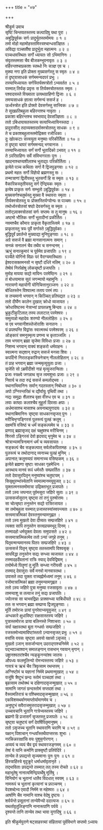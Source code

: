 +++
title = "०७"

+++

श्रीकूर्म उवाच  
सृष्टिं चिन्तयतस्तस्य कल्पादिषु यथा पुरा ।  
अबुद्धिपूर्वकः सर्गः प्रादुर्भूतस्तमोमयः ॥ १ ॥  
तमो मोहो महामोहस्तामिस्त्रश्चान्धसञ्ज्ञितः ।  
अविद्या पञ्चपर्वैषा प्रादुर्भूता महात्मनः ॥ २ ॥  
पञ्चधावस्थितः सर्गो ध्यायतः सो ऽभिमानिनः ।  
संवृतस्तमसा चैव बीजकम्भुवनावृतः ॥ ३ ॥  
वर्हिरन्तश्चाप्रकाशः स्तब्धो निः सञ्ज्ञ एव च ।  
मुक्या नगा इति प्रोक्ता मुख्यसर्गस्तु स स्मृतः ॥ ४ ॥  
तं दृष्ट्वासाधकं सर्गममन्यदपरं प्रभुः ।  
तस्याभिध्यायतः सर्गस्तिर्यक्स्त्रोतो ऽभ्यवर्तत ॥ ५ ॥  
यस्मात् तिर्यक् प्रवृत्तः स तिर्यक्स्त्रोतस्ततः स्मृतः ।  
पश्वादयस्ते विख्याता उत्पथग्राहिणो द्विजाः ॥ ६ ॥  
तमप्यसाधकं ज्ञात्वा सर्गमन्यं ससर्ज ह ।  
ऊर्ध्वस्त्रोत इति प्रोक्तो देवसर्गस्तु सात्त्विकः ॥ ७ ॥  
ते सुखप्रतिबहुला बहिरन्तश्च नावृताः ।  
प्रकाशा बहिरन्तश्च स्वभावाद् देवसञ्ज्ञिताः ॥ ८ ॥  
ततो ऽबिधायायतस्तस्य सत्याभिध्यायिनस्तदा ।  
प्रादुरासीत् तदाव्यक्तादर्वाक्स्त्रोतस्तु साधकः ॥ ९ ॥  
ते च प्रकाशबहुलास्तमोद्रिक्ता रजोधिकाः ।  
दुः खोत्कटाः सत्त्वयुता मनुष्याः परिकीर्तिता ॥ १० ॥  
तं दृष्ट्वा चापरं सर्गममन्यद् भगवानजः ।  
तस्याभिध्यायतः सर्गं सर्गो भूतादिको ऽभवत् ॥ ११ ॥  
ते ऽपरिग्राहिणः सर्वे संविभागरताः पुनः ।  
खादनाश्चाप्यशीलाश्च भूताद्याः परिकीर्तिताः ।  
इत्येते पञ्च कथिताः सर्गा वै द्विजपुङ्गवाः ॥ १२ ॥  
प्रथमो महतः सर्गो विज्ञेयो ब्रह्मणस्तु सः ।  
तन्मात्राणां द्वितीयस्तु भूतसर्गो हि स स्मृतः ॥ १३ ॥  
वैकारिकस्तृतीयस्तु सर्ग ऐन्द्रियकः स्मृतः ।  
इत्येष प्राकृतः सर्गः सम्भूतो ऽबुद्धिपूर्वकः ॥ १४ ॥  
मुख्यसर्गश्चतुर्थस्तु मुख्या वै स्थावराः स्मृताः ।  
तिर्यक्स्त्रोतस्तु यः प्रोक्तस्तिर्यग्योन्यः स पञ्चमः ॥ १५ ॥  
तथोर्ध्वस्त्रोतसां षष्ठो देवसर्गस्तु स स्मृतः ।  
ततोर्ऽवाक्स्त्रोतसां सर्गः सप्तमः स तु मानुषः ॥ १६ ॥  
अष्टमो भौतिकः सर्गो भूतादीनां प्रकीर्तितः ।  
नवमश्चैव कौमारः प्राकृता वैकृतास्त्विमे ॥ १७ ॥  
प्राकृतास्तु त्रयः पूर्वे सर्गास्ते ऽबुद्धिपूर्वकाः ।  
बुद्धिपूर्वं प्रवर्तन्ते मुख्याद्या मुनिपुङ्गवाः ॥ १८ ॥  
अग्रे ससर्ज वै ब्रह्मा मानसानात्मनः समान् ।  
सनकं सनातनं चैव तथैव च सनन्दनम् ।  
ऋभुं सनात्कुमारं च पूर्वमेव प्रजापतिः ॥ १९ ॥  
पञ्चैते योगिनो विप्राः परं वैराग्यमास्थिताः ।  
ईश्वरासक्तमनसो न सृष्टौ दधिरे मतिम् ॥ २० ॥  
तेष्वेवं निरपेक्षेषु लोकसृष्टौ प्रजापतिः ।  
मुमोह मायया सद्यो मायिनः परमेष्ठिनः ॥ २१ ॥  
तं बोधयामास सुतं जगन्मायो महामुनिः ।  
नारायणो महायोगी योगिचित्तानुरञ्जनः ॥ २२ ॥  
बोधितस्तेन विश्वात्मा तताप परमं तपः ।  
स तप्यमानो भगवान् न किञ्चित् प्रतिपद्यत ॥ २३ ॥  
ततो दीर्घेण कालेन दुखात् क्रोधो व्यजायत ।  
क्रोधाविष्टस्य नेत्राभ्यां प्रापतन्नश्रु बिन्दवः ॥ २४ ॥  
भ्रुकुटीकुटिलात् तस्य ललाटात् परमेश्वरः ।  
समुत्पन्नो महादेवः शरण्यो नीललोहितः ॥ २५ ॥  
स एव भगवानीशस्तेजोराशिः सनातनः ।  
यं प्रपश्यन्ति विद्वांसः स्वात्मस्थं परमेश्वरम् ॥ २६ ॥  
ओङ्कारं समनुस्मृत्य प्रणम्य च कृताञ्जलिः ।  
ताम भगवान् ब्रह्मा सृजेमा विविधाः प्रजाः ॥ २७ ॥  
निशम्य भगवान् वाक्यं शङ्करो धर्मवाहनः ।  
स्वात्मना सद्शान् रुद्रान् ससर्ज मनसा शिवः ।  
कपर्दिनो निरातङ्कांस्त्रिनेत्रान् नीललोहितान् ॥ २८ ॥  
तं प्राह भगवान् ब्रह्मा जन्ममृत्युयुताः प्रजाः ।  
सृजेति सो ऽब्रवीदीशो नाहं मृत्युजरान्विताः ।  
प्रजाः स्त्रक्ष्ये जगन्नाथ सृज त्वमशुभाः प्रजाः ॥ २९ ॥  
निवार्य च तदा रुद्रं ससर्ज कमलोद्भवः ।  
स्थानाभिमानिनः सर्वान् गदतस्तान् निबोधत ॥ ३० ॥  
अपो ऽग्निरन्तरिक्षं च द्यौर्वायुः पृथिवी तथा ।  
नद्यः समुद्राः शैलाश्च वृक्षा वीरुध एव च ॥ ३१ ॥  
लवाः काष्ठाः कलाश्चैव मुहूर्ता दिवसाः क्षपाः ।  
अर्धमासाश्च मासाश्च अयनाब्दयुगादयः ॥ ३२ ॥  
स्थानाबिमानिनः सृष्ट्वा साधकानसृजत् पुनः ।  
मरीचिभृग्वङ्गिरसं पुलस्त्यं पुलहं क्रतुम् ।  
दक्षमत्रिं वसिष्ठं च धर्मं सङ्कल्पमेव च ॥ ३३ ॥  
प्राणाद् ब्रह्मासृजद् दक्षं चक्षुषश्च मरीचिनम् ।  
शिरसो ऽङ्गिरसं देवो हृदयाद् भृगुमेव च ॥ ३४ ॥  
श्रोत्राभ्यामत्रिनामानं धर्मं च व्यवसायतः ।  
सङ्कल्पं चैव सङ्कल्पात् सर्वलोकपितामहः ॥ ३५ ॥  
पुलस्त्यं च तथोदानाद् व्यनाच्च पुलहं मुनिम् ।  
अपानात् क्रतुमव्यग्रं समानाच्च वसिष्ठकम् ॥ ३६ ॥  
इत्येते ब्रह्मणा सृष्टाः साधका गृहमेधिनः ।  
आस्थाय मानवं रूपं धर्मस्तैः सम्प्रवर्तितः ॥ ३७ ॥  
ततो देवासुरपितृन् मनुष्यांश्च चतुष्टयम् ।  
सिसृक्षुरम्भांस्येतानि स्वमात्मानमयूयुजत् ॥ ३८ ॥  
युक्तात्मनस्तमोमात्रा उद्रिक्ताभूत् प्रजापतेः ।  
ततो ऽस्य जघनात् पूर्वमसुरा जज्ञिरे सुताः ॥ ३९ ॥  
उत्ससर्जासुरान् सृष्ट्वा तां तनुं पुरुषोत्तमः ।  
सा चोत्सृष्टा तनुस्तेन सद्यो रात्रिरजायत ।  
सा तमोबहुला यस्मात् प्रजास्तस्यांस्वपन्त्यतः ॥ ४० ॥  
सत्त्वमात्रत्मिकां देवस्तनुमन्यामगृह्णत ।  
ततो ऽस्य मुखतो देवा दीव्यतः सम्प्रजज्ञिरे ॥ ४१ ॥  
त्यक्ता सापि तनुस्तेन सत्त्वप्रायमभूद् दिनम् ।  
तस्मादहो धर्मयुक्ता देवताः समुपासते ॥ ४२ ॥  
सत्त्वमात्रात्मिकामेव ततो ऽन्यां जगृहे तनुम् ।  
पितृवन्मन्यमानस्य पितरः सम्प्रजज्ञिरे ॥ ४३ ॥  
उत्ससर्ज पितृन् सृष्ट्वा ततस्तामपि विश्वसृक् ।  
सापविद्धा तनुस्तेन सद्यः सन्ध्या व्यजायत ॥ ४४ ॥  
तस्मादहर्देवतानां रात्रिः स्याद् देवविद्विषाम् ।  
तयोर्मध्ये पितॄणां तु मूर्तिः सन्ध्या गरीयसी ॥ ४५ ॥  
तस्माद् देवासुराः सर्वे मनवो मानवास्तथा ।  
उपासते तदा युक्ता रात्र्यह्नोर्मध्यमां तनुम् ॥ ४६ ॥  
रजोमात्रात्मिकां ब्रह्मा तनुमन्यामगृह्णत ।  
ततो ऽस्य जज्ञिरे पुत्रा मनुष्या रजसावृताः ॥ ४७ ॥  
तामप्याशु स तत्याज तनुं सद्यः प्रजापतिः ।  
ज्योत्स्त्रा सा चाभवद्विप्राः प्राक्सन्ध्या याबिधीयते ॥ ४८ ॥  
ततः स भगवान् ब्रह्मा सम्प्राप्य द्विजपुङ्गवाः ।  
मूर्ति तमोरजः प्रायां पुनरेवाभ्ययूयुजत् ॥ ४९ ॥  
अन्धकारे क्षुधाविष्टा राक्षसास्तस्य जज्ञिरे ।  
पुत्रास्तमोरजः प्राया बलिनस्ते निशाचराः ॥ ५० ॥  
सर्पा यक्षास्तथा बूता गन्धर्वाः सम्प्रजज्ञिरे ।  
रजस्तमोभ्यामाविष्टांस्ततो ऽन्यानसृजत् प्रभुः ॥ ५१ ॥  
वयांसि वयसः सृष्ट्वा अवयो वक्षसो ऽसृजत् ।  
मुखतो ऽजान् ससर्जान्यान् उदराद्गाश्चनिर्ममे ॥ ५२ ॥  
पद्भ्याञ्चाश्वान् समातङ्गान् रासभान् गवयान् मृगान् ।  
उष्ट्रानश्वतरांश्चैव न्यङ्कूनन्यांश्व जातयः ।  
औपध्यः फलमूलिन्यो रोमभ्यस्तस्य जज्ञिरे ॥ ५३ ॥  
गायत्रं च ऋचं चैव त्रिवृत्साम रथन्तरम् ।  
अग्निष्टोमं च यज्ञानां निर्ममे प्रथमान्मुखात् ॥ ५४ ॥  
यजूंषि त्रैष्टुभं छन्दः स्तोमं पञ्चदशं तथा ।  
बृहत्साम तथोक्थं च दक्षिणादसृजन्मुखात् ॥ ५५ ॥  
सामानि जागतं छन्दस्तोमं सप्तदशं तथा ।  
वैरूपमतिरात्रं च पश्चिमादसृजन्मुखात् ॥ ५६ ॥  
एकविशमथर्वाणमाप्तोर्यामाणमेव च ।  
अनुष्टुभं सवैराजमुत्तरादसृजन्मुखात् ॥ ५७ ॥  
उच्चावचानि भूतानि गात्रेभ्यस्तस्य जज्ञिरे ।  
ब्रह्मणो हि प्रजासर्गं सृजतस्तु प्रजापतेः ॥ ५८ ॥  
सृष्ट्वा चतुष्टयं सर्गं देवर्षिपितृमानुषम् ।  
ततो ऽसृजच्च भूतानि स्थावराणि चराणि च ॥ ५९ ॥  
यक्षान् पिशाचान् गन्धर्वांस्तथैवाप्सरसः शुभाः ।  
नरकिन्नररक्षांसि वयः पुशुमृगोरगान् ।  
अव्ययं च व्ययं चैव द्वयं स्थावरजङ्गमम् ॥ ६० ॥  
तेषां ये यानि कर्माणि प्राक्सृष्टौ प्रतिपेदिरे ।  
तान्येव ते प्रपद्यन्ते सृज्यमानाः पुनः पुनः ॥ ६१ ॥  
हिंस्त्राहिंस्त्रे मृदुक्रूरे धर्माधर्मावृतानृते ।  
तद्भाविताः प्रपद्यन्ते तस्मात् तत् तस्य रोचते ॥ ६२ ॥  
महाभूतेषु नानात्वमिन्द्रियार्थेषु मूर्तिषु ।  
विनियोगं च भूतानां धातैव विदधात् स्वयम् ॥ ६३ ॥  
नामरूपं च भूतानां कृत्यानां च प्रपञ्चनम् ।  
वेदशब्देभ्य एवादौ निर्ममे स महेश्वरः ॥ ६४ ॥  
आर्षाणि चैव नामानि याश्च वेदेषु दृष्टयः ।  
शर्वर्यन्ते प्रसूतानां तान्येवैभ्यो ददात्यजः ॥ ६५ ॥  
यथर्तावृतुलिङ्गानि नानारूपाणि पर्यये ।  
दृश्यन्ते तानि तान्येव तथा भावा युगादिषु ॥ ६६ ॥  
    
इति श्रीकूर्मपुराणे षट्साहस्त्र्यां संहितायां पूर्वविभागे सप्तमो ऽध्यायः
